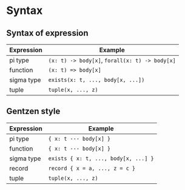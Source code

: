 # Syntax

## Syntax of expression

| Expression | Example                                        |
|------------|------------------------------------------------|
| pi type    | `(x: t) -> body[x]`, `forall(x: t) -> body[x]` |
| function   | `(x: t) => body[x]`                            |
| sigma type | `exists(x: t, ..., body[x, ...])`              |
| tuple      | `tuple(x, ..., z)`                             |

## Gentzen style

| Expression | Example                              |
|------------|--------------------------------------|
| pi type    | `{ x: t --- body[x] }`               |
| function   | `{ x: t --- body[x] }`               |
| sigma type | `exists { x: t, ..., body[x, ...] }` |
| record     | `record { x = a, ..., z = c }`       |
| tuple      | `tuple(x, ..., z)`                   |
